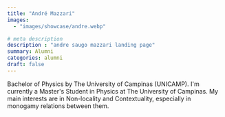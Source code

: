 ```yaml
---
title: "André Mazzari"
images: 
  - "images/showcase/andre.webp"

# meta description
description : "andre saugo mazzari landing page"
summary: Alumni
categories: alumni
draft: false
---
```


Bachelor of Physics by The University of Campinas (UNICAMP). I'm currently a Master's Student in Physics at The University of Campinas. My main interests are in Non-locality and Contextuality, especially in monogamy relations between them.
